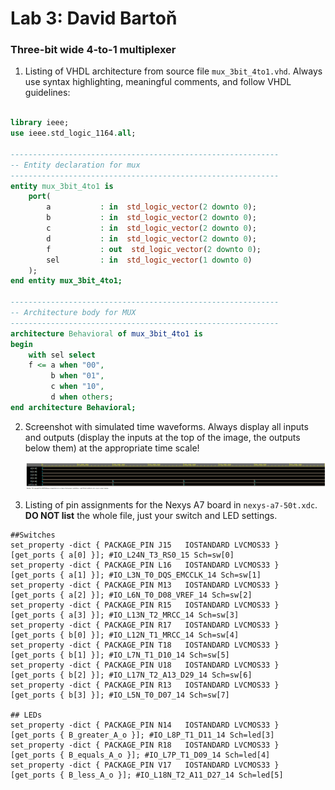 # Lab 3: David Bartoň

### Three-bit wide 4-to-1 multiplexer

1. Listing of VHDL architecture from source file `mux_3bit_4to1.vhd`. Always use syntax highlighting, meaningful comments, and follow VHDL guidelines:

```vhdl

library ieee;
use ieee.std_logic_1164.all;

------------------------------------------------------------
-- Entity declaration for mux
------------------------------------------------------------
entity mux_3bit_4to1 is
    port(
        a           : in  std_logic_vector(2 downto 0);
        b           : in  std_logic_vector(2 downto 0);
        c           : in  std_logic_vector(2 downto 0);
        d           : in  std_logic_vector(2 downto 0);
        f           : out  std_logic_vector(2 downto 0);
        sel         : in  std_logic_vector(1 downto 0)
    );
end entity mux_3bit_4to1;

------------------------------------------------------------
-- Architecture body for MUX
------------------------------------------------------------
architecture Behavioral of mux_3bit_4to1 is
begin
    with sel select
    f <= a when "00",
    	 b when "01",
    	 c when "10",
    	 d when others;
end architecture Behavioral;
```

2. Screenshot with simulated time waveforms. Always display all inputs and outputs (display the inputs at the top of the image, the outputs below them) at the appropriate time scale!

   ![your figure](signals.PNG)

3. Listing of pin assignments for the Nexys A7 board in `nexys-a7-50t.xdc`. **DO NOT list** the whole file, just your switch and LED settings.

```shell
##Switches
set_property -dict { PACKAGE_PIN J15   IOSTANDARD LVCMOS33 } [get_ports { a[0] }]; #IO_L24N_T3_RS0_15 Sch=sw[0]
set_property -dict { PACKAGE_PIN L16   IOSTANDARD LVCMOS33 } [get_ports { a[1] }]; #IO_L3N_T0_DQS_EMCCLK_14 Sch=sw[1]
set_property -dict { PACKAGE_PIN M13   IOSTANDARD LVCMOS33 } [get_ports { a[2] }]; #IO_L6N_T0_D08_VREF_14 Sch=sw[2]
set_property -dict { PACKAGE_PIN R15   IOSTANDARD LVCMOS33 } [get_ports { a[3] }]; #IO_L13N_T2_MRCC_14 Sch=sw[3]
set_property -dict { PACKAGE_PIN R17   IOSTANDARD LVCMOS33 } [get_ports { b[0] }]; #IO_L12N_T1_MRCC_14 Sch=sw[4]
set_property -dict { PACKAGE_PIN T18   IOSTANDARD LVCMOS33 } [get_ports { b[1] }]; #IO_L7N_T1_D10_14 Sch=sw[5]
set_property -dict { PACKAGE_PIN U18   IOSTANDARD LVCMOS33 } [get_ports { b[2] }]; #IO_L17N_T2_A13_D29_14 Sch=sw[6]
set_property -dict { PACKAGE_PIN R13   IOSTANDARD LVCMOS33 } [get_ports { b[3] }]; #IO_L5N_T0_D07_14 Sch=sw[7]

## LEDs
set_property -dict { PACKAGE_PIN N14   IOSTANDARD LVCMOS33 } [get_ports { B_greater_A_o }]; #IO_L8P_T1_D11_14 Sch=led[3]
set_property -dict { PACKAGE_PIN R18   IOSTANDARD LVCMOS33 } [get_ports { B_equals_A_o }]; #IO_L7P_T1_D09_14 Sch=led[4]
set_property -dict { PACKAGE_PIN V17   IOSTANDARD LVCMOS33 } [get_ports { B_less_A_o }]; #IO_L18N_T2_A11_D27_14 Sch=led[5]
```
